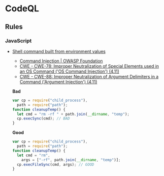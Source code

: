 # CodeQL

## Rules

### JavaScript

* [Shell command built from environment values](https://codeql.github.com/codeql-query-help/javascript/js-shell-command-injection-from-environment/)

  * [Command Injection | OWASP Foundation](https://owasp.org/www-community/attacks/Command_Injection)
  * [CWE - CWE-78: Improper Neutralization of Special Elements used in an OS Command ('OS Command Injection') (4.11)](https://cwe.mitre.org/data/definitions/78.html)
  * [CWE - CWE-88: Improper Neutralization of Argument Delimiters in a Command ('Argument Injection') (4.11)](https://cwe.mitre.org/data/definitions/88.html)

  **Bad**

  ```js
  var cp = require("child_process"),
    path = require("path");
  function cleanupTemp() {
    let cmd = "rm -rf " + path.join(__dirname, "temp");
    cp.execSync(cmd); // BAD
  }
  ```

  **Good**

  ```js
  var cp = require("child_process"),
    path = require("path");
  function cleanupTemp() {
    let cmd = "rm",
      args = ["-rf", path.join(__dirname, "temp")];
    cp.execFileSync(cmd, args); // GOOD
  }
  ```

